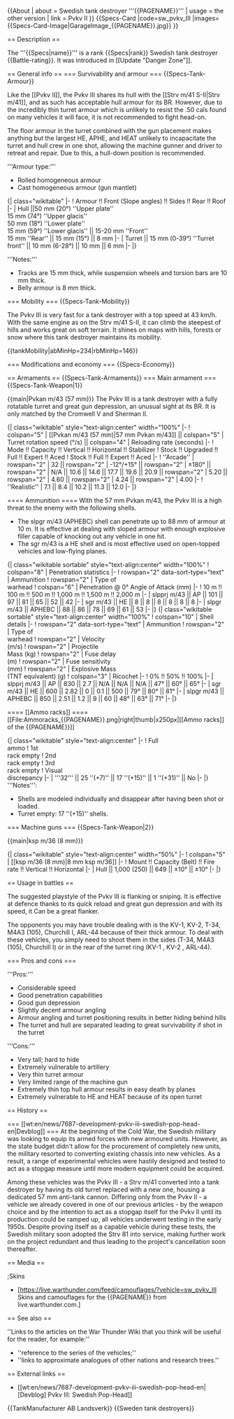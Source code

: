{{About
| about = Swedish tank destroyer '''{{PAGENAME}}'''
| usage = the other version
| link = Pvkv II
}}
{{Specs-Card
|code=sw_pvkv_III
|images={{Specs-Card-Image|GarageImage_{{PAGENAME}}.jpg}}
}}

== Description ==

<!-- ''In the description, the first part should be about the history of the creation and combat usage of the vehicle, as well as its key features. In the second part, tell the reader about the ground vehicle in the game. Insert a screenshot of the vehicle, so that if the novice player does not remember the vehicle by name, he will immediately understand what kind of vehicle the article is talking about.'' -->

The '''{{Specs|name}}''' is a rank {{Specs|rank}} Swedish tank destroyer {{Battle-rating}}. It was introduced in [[Update "Danger Zone"]].

== General info ==
=== Survivability and armour ===
{{Specs-Tank-Armour}}

<!-- ''Describe armour protection. Note the most well protected and key weak areas. Appreciate the layout of modules as well as the number and location of crew members. Is the level of armour protection sufficient, is the placement of modules helpful for survival in combat? If necessary use a visual template to indicate the most secure and weak zones of the armour.'' -->

Like the [[Pvkv II]], the Pvkv III shares its hull with the [[Strv m/41 S-II|Strv m/41]], and as such has acceptable hull armour for its BR. However, due to the incredibly thin turret armour which is unlikely to resist the .50 cals found on many vehicles it will face, it is not recommended to fight head-on.

The floor armour in the turret combined with the gun placement makes anything but the largest HE, APHE, and HEAT unlikely to incapacitate the turret and hull crew in one shot, allowing the machine gunner and driver to retreat and repair. Due to this, a hull-down position is recommended.

'''Armour type:'''

- Rolled homogeneous armour
- Cast homogeneous armour (gun mantlet)

{| class="wikitable"
|-
! Armour !! Front (Slope angles) !! Sides !! Rear !! Roof
|-
| Hull ||50 mm (20°) ''Upper plate'' <br> 15 mm (74°) ''Upper glacis'' <br> 50 mm (18°) ''Lower plate'' <br> 15 mm (59°) ''Lower glacis'' || 15-20 mm ''Front'' <br> 15 mm ''Rear'' || 15 mm (15°) || 8 mm
|-
| Turret || 15 mm (0-39°) ''Turret front'' || 10 mm (6-28°) || 10 mm || 6 mm
|-
|}

'''Notes:'''

- Tracks are 15 mm thick, while suspension wheels and torsion bars are 10 mm thick.
- Belly armour is 8 mm thick.

=== Mobility ===
{{Specs-Tank-Mobility}}

<!-- ''Write about the mobility of the ground vehicle. Estimate the specific power and manoeuvrability, as well as the maximum speed forwards and backwards.'' -->

The Pvkv III is very fast for a tank destroyer with a top speed at 43 km/h. With the same engine as on the Strv m/41 S-II, it can climb the steepest of hills and works great on soft terrain. It shines on maps with hills, forests or snow where this tank destroyer maintains its mobility.

{{tankMobility|abMinHp=234|rbMinHp=146}}

=== Modifications and economy ===
{{Specs-Economy}}

== Armaments ==
{{Specs-Tank-Armaments}}
=== Main armament ===
{{Specs-Tank-Weapon|1}}

<!-- ''Give the reader information about the characteristics of the main gun. Assess its effectiveness in a battle based on the reloading speed, ballistics and the power of shells. Do not forget about the flexibility of the fire, that is how quickly the cannon can be aimed at the target, open fire on it and aim at another enemy. Add a link to the main article on the gun: <code><nowiki>{{main|Name of the weapon}}</nowiki></code>. Describe in general terms the ammunition available for the main gun. Give advice on how to use them and how to fill the ammunition storage.'' -->

{{main|Pvkan m/43 (57 mm)}}
The Pvkv III is a tank destroyer with a fully rotatable turret and great gun depression, an unusual sight at its BR. It is only matched by the Cromwell V and Sherman II.

{| class="wikitable" style="text-align:center" width="100%"
|-
! colspan="5" | [[Pvkan m/43 (57 mm)|57 mm Pvkan m/43]] || colspan="5" | Turret rotation speed (°/s) || colspan="4" | Reloading rate (seconds)
|-
! Mode !! Capacity !! Vertical !! Horizontal !! Stabilizer
! Stock !! Upgraded !! Full !! Expert !! Aced
! Stock !! Full !! Expert !! Aced
|-
! ''Arcade''
| rowspan="2" | 32 || rowspan="2" | -12°/+15° || rowspan="2" | ±180° || rowspan="2" | N/A || 10.6 || 14.6 || 17.7 || 19.6 || 20.9 || rowspan="2" | 5.20 || rowspan="2" | 4.60 || rowspan="2" | 4.24 || rowspan="2" | 4.00
|-
! ''Realistic''
| 7.1 || 8.4 || 10.2 || 11.3 || 12.0
|-
|}

==== Ammunition ====
With the 57 mm Pvkan m/43, the Pvkv III is a high threat to the enemy with the following shells.

- The slpgr m/43 (APHEBC) shell can penetrate up to 88 mm of armour at 10 m. It is effective at dealing with sloped armour with enough explosive filler capable of knocking out any vehicle in one hit.
- The sgr m/43 is a HE shell and is most effective used on open-topped vehicles and low-flying planes.

{| class="wikitable sortable" style="text-align:center" width="100%"
! colspan="8" | Penetration statistics
|-
! rowspan="2" data-sort-type="text" | Ammunition
! rowspan="2" | Type of<br>warhead
! colspan="6" | Penetration @ 0° Angle of Attack (mm)
|-
! 10 m !! 100 m !! 500 m !! 1,000 m !! 1,500 m !! 2,000 m
|-
| slpprj m/43 || AP || 101 || 97 || 81 || 65 || 52 || 42
|-
| sgr m/43 || HE || 8 || 8 || 8 || 8 || 8 || 8
|-
| slpgr m/43 || APHEBC || 88 || 86 || 78 || 69 || 61 || 53
|-
|}
{| class="wikitable sortable" style="text-align:center" width="100%"
! colspan="10" | Shell details
|-
! rowspan="2" data-sort-type="text" | Ammunition
! rowspan="2" | Type of<br>warhead
! rowspan="2" | Velocity<br>(m/s)
! rowspan="2" | Projectile<br>Mass (kg)
! rowspan="2" | Fuse delay<br>(m)
! rowspan="2" | Fuse sensitivity<br>(mm)
! rowspan="2" | Explosive Mass<br>(TNT equivalent) (g)
! colspan="3" | Ricochet
|-
! 0% !! 50% !! 100%
|-
| slpprj m/43 || AP || 830 || 2.7 || N/A || N/A || N/A || 47° || 60° || 65°
|-
| sgr m/43 || HE || 600 || 2.82 || 0 || 0.1 || 500 || 79° || 80° || 81°
|-
| slpgr m/43 || APHEBC || 850 || 2.51 || 1.2 || 9 || 60 || 48° || 63° || 71°
|-
|}

==== [[Ammo racks]] ====
[[File:Ammoracks_{{PAGENAME}}.png|right|thumb|x250px|[[Ammo racks]] of the {{PAGENAME}}]]

<!-- '''Last updated:''' -->

{| class="wikitable" style="text-align:center"
|-
! Full<br>ammo
! 1st<br>rack empty
! 2nd<br>rack empty
! 3rd<br>rack empty
! Visual<br>discrepancy
|-
| '''32''' || 25&nbsp;''(+7)'' || 17&nbsp;''(+15)'' || 1&nbsp;''(+31)'' || No
|-
|}
'''Notes''':

- Shells are modeled individually and disappear after having been shot or loaded.
- Turret empty: 17&nbsp;''(+15)'' shells.

=== Machine guns ===
{{Specs-Tank-Weapon|2}}

<!-- ''Offensive and anti-aircraft machine guns not only allow you to fight some aircraft but also are effective against lightly armoured vehicles. Evaluate machine guns and give recommendations on its use.'' -->

{{main|ksp m/36 (8 mm)}}

{| class="wikitable" style="text-align:center" width="50%"
|-
! colspan="5" | [[ksp m/36 (8 mm)|8 mm ksp m/36]]
|-
! Mount !! Capacity (Belt) !! Fire rate !! Vertical !! Horizontal
|-
| Hull || 1,000 (250) || 649 || ±10° || ±10°
|-
|}

== Usage in battles ==

<!-- ''Describe the tactics of playing in the vehicle, the features of using vehicles in the team and advice on tactics. Refrain from creating a "guide" - do not impose a single point of view but instead give the reader food for thought. Describe the most dangerous enemies and give recommendations on fighting them. If necessary, note the specifics of the game in different modes (AB, RB, SB).'' -->

The suggested playstyle of the Pvkv III is flanking or sniping. It is effective at defence thanks to its quick reload and great gun depression and with its speed, it Can be a great flanker.

The opponents you may have trouble dealing with is the KV-1, KV-2, T-34, M4A3 (105), Churchill I, ARL-44 because of their thick armour. To deal with these vehicles, you simply need to shoot them in the sides (T-34, M4A3 (105), Churchill I) or in the rear of the turret ring (KV-1 , KV-2 , ARL-44).

=== Pros and cons ===

<!-- ''Summarise and briefly evaluate the vehicle in terms of its characteristics and combat effectiveness. Mark its pros and cons in a bulleted list. Try not to use more than 6 points for each of the characteristics. Avoid using categorical definitions such as "bad", "good" and the like - use substitutions with softer forms such as "inadequate" and "effective".'' -->

'''Pros:'''

- Considerable speed
- Good penetration capabilities
- Good gun depression
- Slightly decent armour angling
- Armour angling and turret positioning results in better hiding behind hills
- The turret and hull are separated leading to great survivability if shot in the turret

'''Cons:'''

- Very tall; hard to hide
- Extremely vulnerable to artillery
- Very thin turret armour
- Very limited range of the machine gun
- Extremely thin top hull armour results in easy death by planes
- Extremely vulnerable to HE and HEAT because of its open turret

== History ==

<!-- ''Describe the history of the creation and combat usage of the vehicle in more detail than in the introduction. If the historical reference turns out to be too long, take it to a separate article, taking a link to the article about the vehicle and adding a block "/History" (example: <nowiki>https://wiki.warthunder.com/(Vehicle-name)/History</nowiki>) and add a link to it here using the <code>main</code> template. Be sure to reference text and sources by using <code><nowiki><ref></ref></nowiki></code>, as well as adding them at the end of the article with <code><nowiki><references /></nowiki></code>. This section may also include the vehicle's dev blog entry (if applicable) and the in-game encyclopedia description (under <code><nowiki>=== In-game description ===</nowiki></code>, also if applicable).'' -->

=== [[wt:en/news/7687-development-pvkv-iii-swedish-pop-head-en|Devblog]] ===
At the beginning of the Cold War, the Swedish military was looking to equip its armed forces with new armoured units. However, as the state budget didn't allow for the procurement of completely new units, the military resorted to converting existing chassis into new vehicles. As a result, a range of experimental vehicles were hastily designed and tested to act as a stopgap measure until more modern equipment could be acquired.

Among these vehicles was the Pvkv III - a Strv m/41 converted into a tank destroyer by having its old turret replaced with a new one, housing a dedicated 57 mm anti-tank cannon. Differing only from the Pvkv II - a vehicle we already covered in one of our previous articles - by the weapon choice and by the intention to act as a stopgap itself for the Pvkv II until its production could be ramped up, all vehicles underwent testing in the early 1950s. Despite proving itself as a capable vehicle during these tests, the Swedish military soon adopted the Strv 81 into service, making further work on the project redundant and thus leading to the project's cancellation soon thereafter.

== Media ==

<!-- ''Excellent additions to the article would be video guides, screenshots from the game, and photos.'' -->

;Skins

- [https://live.warthunder.com/feed/camouflages/?vehicle=sw_pvkv_III Skins and camouflages for the {{PAGENAME}} from live.warthunder.com.]

== See also ==

<!-- ''Links to the articles on the War Thunder Wiki that you think will be useful for the reader, for example:''
* ''reference to the series of the vehicles;''
* ''links to approximate analogues of other nations and research trees.'' -->

''Links to the articles on the War Thunder Wiki that you think will be useful for the reader, for example:''

- ''reference to the series of the vehicles;''
- ''links to approximate analogues of other nations and research trees.''

== External links ==

<!-- ''Paste links to sources and external resources, such as:''
* ''topic on the official game forum;''
* ''other literature.'' -->

- [[wt:en/news/7687-development-pvkv-iii-swedish-pop-head-en|[Devblog] Pvkv III: Swedish Pop-Head]]

{{TankManufacturer AB Landsverk}}
{{Sweden tank destroyers}}
